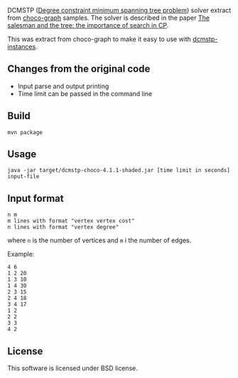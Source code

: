 DCMSTP ([Degree constraint minimum spanning tree
problem](https://en.wikipedia.org/wiki/Degree-constrained_spanning_tree))
solver extract from [choco-graph](https://github.com/chocoteam/choco-graph)
samples. The solver is described in the paper [The salesman and the tree: the
importance of search in CP](https://doi.org/10.1007/s10601-014-9178-2).

This was extract from choco-graph to make it easy to use with
[dcmstp-instances](https://github.com/malbarbo/dcmstp-instances).

## Changes from the original code

- Input parse and output printing
- Time limit can be passed in the command line

## Build

```
mvn package
```

## Usage

```
java -jar target/dcmstp-choco-4.1.1-shaded.jar [time limit in seconds] input-file
```

## Input format

```
n m
m lines with format "vertex vertex cost"
n lines with format "vertex degree"
```

where `n` is the number of vertices and `m` i the number of edges.

Example:

```
4 6
1 2 20
1 3 10
1 4 30
2 3 15
2 4 18
3 4 17
1 2
2 2
3 3
4 2
```

## License

This software is licensed under BSD license.
